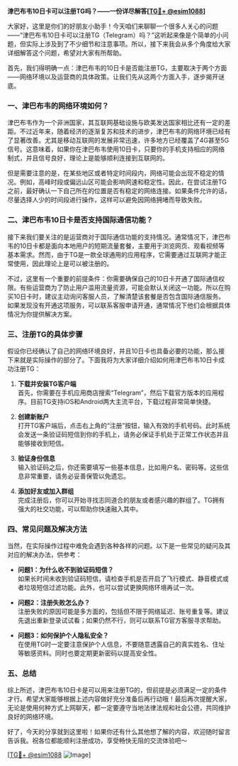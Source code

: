 **津巴布韦10日卡可以注册TG吗？——一份详尽解答[[TG💪+ @esim1088](https://t.me/s/esim1088)]**

大家好，这里是你们的好朋友小助手！今天咱们来聊聊一个很多人关心的问题——“津巴布韦10日卡可以注册TG（Telegram）吗？”这听起来像是个简单的小问题，但实际上涉及到了不少细节和注意事项。所以，接下来我会从多个角度给大家详细解答这个问题，希望对大家有所帮助。

首先，我们得明确一点：津巴布韦的10日卡是否能注册TG，主要取决于两个方面——网络环境以及运营商的具体政策。让我们先从这两个方面入手，逐步揭开谜底。

### 一、津巴布韦的网络环境如何？

津巴布韦作为一个非洲国家，其互联网基础设施与欧美发达国家相比还有一定的差距。不过近年来，随着经济的逐渐复苏和技术的进步，津巴布韦的网络环境已经有了显著改善。尤其是移动互联网的发展非常迅速，许多地方已经覆盖了4G甚至5G信号。这意味着，如果你在津巴布韦使用10日卡，只要你的手机支持相应的网络制式，并且信号良好，理论上是能够顺利连接到互联网的。

但是需要注意的是，在某些地区或者特定时间段内，网络可能会出现不稳定的情况。例如，高峰时段或偏远山区可能会影响网速和稳定性。因此，在尝试注册TG之前，最好确认一下自己所在的位置是否有稳定的网络连接。如果条件允许的话，尽量选择人少的时间段进行操作，这样可以避免因网络拥堵而导致失败。

### 二、津巴布韦10日卡是否支持国际通信功能？

接下来我们要关注的是运营商对于国际通信功能的支持情况。通常情况下，津巴布韦的10日卡都是面向本地用户的短期流量套餐，主要用于浏览网页、观看视频等基本需求。然而，由于TG是一款全球通用的应用程序，它需要通过互联网才能正常使用，因此理论上是可以被注册的。

不过，这里有一个重要的前提条件：你需要确保自己的10日卡开通了国际通信权限。有些运营商为了防止用户滥用流量资源，可能会默认关闭这一功能。所以在购买10日卡时，建议主动询问客服人员，了解清楚该套餐是否包含国际通信服务。如果发现没有开通这项服务，可以联系客服申请开通，通常情况下他们会根据具体情况为你提供解决方案。

### 三、注册TG的具体步骤

假设你已经确认了自己的网络环境良好，并且10日卡也具备必要的功能，那么接下来就是实际操作的部分了。下面我将为大家详细介绍如何用津巴布韦10日卡成功注册TG：

1. **下载并安装TG客户端**  
   首先，你需要在手机应用商店搜索“Telegram”，然后下载官方版本的应用程序。目前TG支持iOS和Android两大主流平台，下载过程非常简单快捷。

2. **创建新账户**  
   打开TG客户端后，点击右上角的“注册”按钮，输入有效的手机号码。此时系统会发送一条验证码短信到你的手机上，请务必保证手机处于正常工作状态并且能够接收到短信。

3. **验证身份信息**  
   输入验证码之后，你还需要填写一些基本信息，比如用户名、密码等。这些信息非常重要，请务必妥善保管以免遗忘。

4. **添加好友或加入群组**  
   完成注册后，你可以开始寻找志同道合的朋友或者感兴趣的群组了。TG拥有强大的社交功能，可以帮助你快速融入其中。

### 四、常见问题及解决方法

当然，在实际操作过程中难免会遇到各种各样的问题。以下是一些常见的疑问及其对应的解决办法，供参考：

- **问题1：为什么收不到验证码短信？**  
  如果长时间未收到验证码短信，请检查手机是否开启了飞行模式、静音模式或者垃圾短信过滤功能。此外，也可以尝试更换网络环境再试一次。

- **问题2：注册失败怎么办？**  
  注册失败的原因可能是多方面的，包括但不限于网络延迟、账号重复等。建议先退出重新登录试试看；如果仍然不行，则可以联系TG官方客服寻求帮助。

- **问题3：如何保护个人隐私安全？**  
  在使用TG时一定要注意保护个人信息，不要随意透露自己的真实姓名、住址等敏感资料。同时也要定期更新密码以提高安全性。

### 五、总结

综上所述，津巴布韦10日卡是可以用来注册TG的，但前提是必须满足一定的条件才行。希望大家能够根据上述内容做好充分准备后再行动哦！最后再次提醒大家，无论是使用何种方式上网聊天，都一定要遵守当地法律法规和社会公德，共同维护良好的网络环境。

好了，今天的分享就到这里啦！如果你还有什么其他想了解的内容，欢迎随时留言告诉我。祝各位都能顺利注册成功，享受畅快无阻的交流体验吧～  

[[TG💪+ @esim1088](https://t.me/s/esim1088) ![Image](https://i.postimg.cc/4NQfJmqS/Snipaste-2025-05-13-00-14-12.png)]